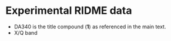 # Experimental RIDME data
- DA340 is the title compound (**1**) as referenced in the main text.
- X/Q band
